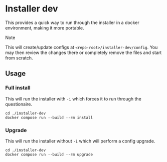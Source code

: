 # Installer dev

This provides a quick way to run through the installer in a docker environment, making it more portable.

> [!NOTE]
> This will create/update configs at `<repo-root>/installer-dev/config`. You may then review the changes there
> or completely remove the files and start from scratch.

## Usage

### Full install

This will run the installer with `-i` which forces it to run through the questionaire.

```shell
cd ./installer-dev
docker compose run --build --rm install
```

### Upgrade

This will run the installer without `-i` which will perform a config upgrade.

```shell
cd ./installer-dev
docker compose run --build --rm upgrade
```
